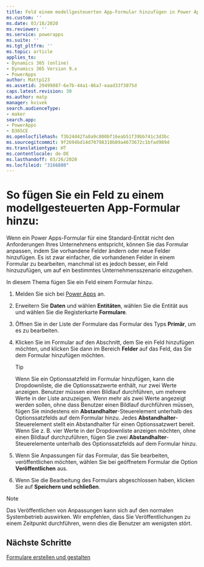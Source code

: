 ```yaml
---
title: Feld einem modellgesteuerten App-Formular hinzufügen in Power Apps | Microsoft-Dokumentation
ms.custom: ''
ms.date: 03/18/2020
ms.reviewer: ''
ms.service: powerapps
ms.suite: ''
ms.tgt_pltfrm: ''
ms.topic: article
applies_to:
- Dynamics 365 (online)
- Dynamics 365 Version 9.x
- PowerApps
author: Mattp123
ms.assetid: 29499887-6e7b-44a1-86a7-eaad33f3075d
caps.latest.revision: 30
ms.author: matp
manager: kvivek
search.audienceType:
- maker
search.app:
- PowerApps
- D365CE
ms.openlocfilehash: f3b24d42fa8a9c800bf16eab51f39bb741c3d3bc
ms.sourcegitcommit: 9f2694bd14d70798310b89a4673672c1bfad989d
ms.translationtype: HT
ms.contentlocale: de-DE
ms.lasthandoff: 03/26/2020
ms.locfileid: "3166880"
---
```

# <a name="add-a-field-to-a-model-driven-app-form"></a>So fügen Sie ein Feld zu einem modellgesteuerten App-Formular hinzu: 

Wenn ein Power Apps-Formular für eine Standard-Entität nicht den Anforderungen Ihres Unternehmens entspricht, können Sie das Formular anpassen, indem Sie vorhandene Felder ändern oder neue Felder hinzufügen. Es ist zwar einfacher, die vorhandenen Felder in einem Formular zu bearbeiten, manchmal ist es jedoch besser, ein Feld hinzuzufügen, um auf ein bestimmtes Unternehmensszenario einzugehen.

In diesem Thema fügen Sie ein Feld einem Formular hinzu.   
  
1.  Melden Sie sich bei [Power Apps](https://make.powerapps.com/?utm_source=padocs&utm_medium=linkinadoc&utm_campaign=referralsfromdoc) an.  

2.  Erweitern Sie **Daten** und wählen **Entitäten**, wählen Sie die Entität aus und wählen Sie die Registerkarte **Formulare**.  

3.  Öffnen Sie in der Liste der Formulare das Formular des Typs **Primär**, um es zu bearbeiten.  
  
4.  Klicken Sie im Formular auf den Abschnitt, dem Sie ein Feld hinzufügen möchten, und klicken Sie dann im Bereich **Felder** auf das Feld, das Sie dem Formular hinzufügen möchten.  
  
    > [!TIP]
    >  Wenn Sie ein Optionssatzfeld im Formular hinzufügen, kann die Dropdownliste, die die Optionssatzwerte enthält, nur zwei Werte anzeigen. Benutzer müssen einen Bildlauf durchführen, um mehrere Werte in der Liste anzuzeigen. Wenn mehr als zwei Werte angezeigt werden sollen, ohne dass Benutzer einen Bildlauf durchführen müssen, fügen Sie mindestens ein **Abstandhalter**-Steuerelement unterhalb des Optionssatzfelds auf dem Formular hinzu. Jedes **Abstandhalter**-Steuerelement stellt ein Abstandhalter für einen Optionssatzwert bereit. Wenn Sie z. B. vier Werte in der Dropdownliste anzeigen möchten, ohne einen Bildlauf durchzuführen, fügen Sie zwei **Abstandhalter**-Steuerelemente unterhalb des Optionssatzfelds auf dem Formular hinzu.  
  
5.  Wenn Sie Anpassungen für das Formular, das Sie bearbeiten, veröffentlichen möchten, wählen Sie bei geöffnetem Formular die Option **Veröffentlichen** aus. 
  
6.  Wenn Sie die Bearbeitung des Formulars abgeschlossen haben, klicken Sie auf **Speichern und schließen**.  
  
> [!NOTE]
>  Das Veröffentlichen von Anpassungen kann sich auf den normalen Systembetrieb auswirken. Wir empfehlen, dass Sie Veröffentlichungen zu einem Zeitpunkt durchführen, wenn dies die Benutzer am wenigsten stört.  
  
## <a name="next-steps"></a>Nächste Schritte  
 
 [Formulare erstellen und gestalten](create-design-forms.md)

